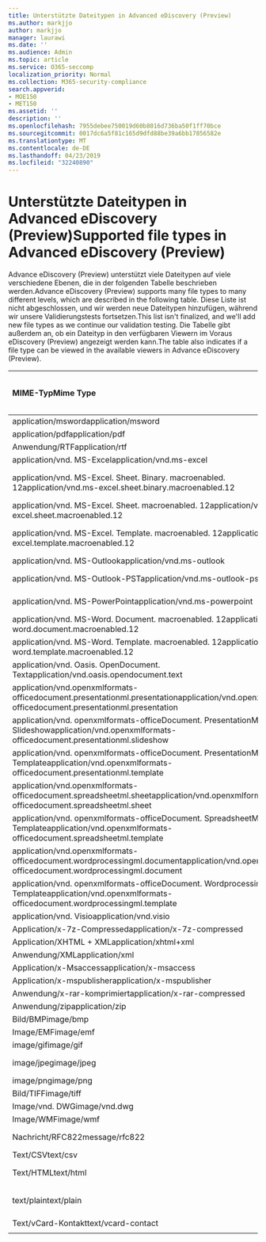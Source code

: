 ```yaml
---
title: Unterstützte Dateitypen in Advanced eDiscovery (Preview)
ms.author: markjjo
author: markjjo
manager: laurawi
ms.date: ''
ms.audience: Admin
ms.topic: article
ms.service: O365-seccomp
localization_priority: Normal
ms.collection: M365-security-compliance
search.appverid:
- MOE150
- MET150
ms.assetid: ''
description: ''
ms.openlocfilehash: 7955debee750019d60b8016d736ba50f1ff70bce
ms.sourcegitcommit: 0017dc6a5f81c165d9dfd88be39a6bb17856582e
ms.translationtype: MT
ms.contentlocale: de-DE
ms.lasthandoff: 04/23/2019
ms.locfileid: "32240890"
---
```

# <a name="supported-file-types-in-advanced-ediscovery-preview"></a><span data-ttu-id="ecc09-102">Unterstützte Dateitypen in Advanced eDiscovery (Preview)</span><span class="sxs-lookup"><span data-stu-id="ecc09-102">Supported file types in Advanced eDiscovery (Preview)</span></span>

<span data-ttu-id="ecc09-103">Advance eDiscovery (Preview) unterstützt viele Dateitypen auf viele verschiedene Ebenen, die in der folgenden Tabelle beschrieben werden.</span><span class="sxs-lookup"><span data-stu-id="ecc09-103">Advance eDiscovery (Preview) supports many file types to many different levels, which are described in the following table.</span></span> <span data-ttu-id="ecc09-104">Diese Liste ist nicht abgeschlossen, und wir werden neue Dateitypen hinzufügen, während wir unsere Validierungstests fortsetzen.</span><span class="sxs-lookup"><span data-stu-id="ecc09-104">This list isn't finalized, and we'll add new file types as we continue our validation testing.</span></span> <span data-ttu-id="ecc09-105">Die Tabelle gibt außerdem an, ob ein Dateityp in den verfügbaren Viewern im Voraus eDiscovery (Preview) angezeigt werden kann.</span><span class="sxs-lookup"><span data-stu-id="ecc09-105">The table also indicates if a file type can be viewed in the available viewers in Advance eDiscovery (Preview).</span></span>

| <span data-ttu-id="ecc09-106">MIME-Typ</span><span class="sxs-lookup"><span data-stu-id="ecc09-106">Mime Type</span></span> | <span data-ttu-id="ecc09-107">File-Klasse</span><span class="sxs-lookup"><span data-stu-id="ecc09-107">File class</span></span> | <span data-ttu-id="ecc09-108">Native Viewer</span><span class="sxs-lookup"><span data-stu-id="ecc09-108">Native viewer</span></span> | <span data-ttu-id="ecc09-109">Text Anzeige</span><span class="sxs-lookup"><span data-stu-id="ecc09-109">Text viewer</span></span> | <span data-ttu-id="ecc09-110">Betrachter mit Anmerkungen versehen</span><span class="sxs-lookup"><span data-stu-id="ecc09-110">Annotate viewer</span></span> | <span data-ttu-id="ecc09-111">Container Extraktion</span><span class="sxs-lookup"><span data-stu-id="ecc09-111">Container extraction</span></span> | <span data-ttu-id="ecc09-112">Erweiterungen</span><span class="sxs-lookup"><span data-stu-id="ecc09-112">Extensions</span></span> |
| :- | :- | :- | :- | :- | :- | :- |
| <span data-ttu-id="ecc09-113">application/msword</span><span class="sxs-lookup"><span data-stu-id="ecc09-113">application/msword</span></span> | <span data-ttu-id="ecc09-114">Dokument</span><span class="sxs-lookup"><span data-stu-id="ecc09-114">Document</span></span> | <span data-ttu-id="ecc09-115">Ja</span><span class="sxs-lookup"><span data-stu-id="ecc09-115">Yes</span></span> | <span data-ttu-id="ecc09-116">Ja</span><span class="sxs-lookup"><span data-stu-id="ecc09-116">Yes</span></span> | <span data-ttu-id="ecc09-117">Ja</span><span class="sxs-lookup"><span data-stu-id="ecc09-117">Yes</span></span> | <span data-ttu-id="ecc09-118">Nein</span><span class="sxs-lookup"><span data-stu-id="ecc09-118">No</span></span> | <span data-ttu-id="ecc09-119">. doc;. dat</span><span class="sxs-lookup"><span data-stu-id="ecc09-119">.doc; .dat</span></span> |
| <span data-ttu-id="ecc09-120">application/pdf</span><span class="sxs-lookup"><span data-stu-id="ecc09-120">application/pdf</span></span> | <span data-ttu-id="ecc09-121">Dokument</span><span class="sxs-lookup"><span data-stu-id="ecc09-121">Document</span></span> | <span data-ttu-id="ecc09-122">Ja</span><span class="sxs-lookup"><span data-stu-id="ecc09-122">Yes</span></span> | <span data-ttu-id="ecc09-123">Ja</span><span class="sxs-lookup"><span data-stu-id="ecc09-123">Yes</span></span> | <span data-ttu-id="ecc09-124">Ja</span><span class="sxs-lookup"><span data-stu-id="ecc09-124">Yes</span></span> | <span data-ttu-id="ecc09-125">Nein</span><span class="sxs-lookup"><span data-stu-id="ecc09-125">No</span></span> | <span data-ttu-id="ecc09-126">PDF</span><span class="sxs-lookup"><span data-stu-id="ecc09-126">.pdf</span></span> |
| <span data-ttu-id="ecc09-127">Anwendung/RTF</span><span class="sxs-lookup"><span data-stu-id="ecc09-127">application/rtf</span></span> | <span data-ttu-id="ecc09-128">Dokument</span><span class="sxs-lookup"><span data-stu-id="ecc09-128">Document</span></span> | <span data-ttu-id="ecc09-129">Ja</span><span class="sxs-lookup"><span data-stu-id="ecc09-129">Yes</span></span> | <span data-ttu-id="ecc09-130">Ja</span><span class="sxs-lookup"><span data-stu-id="ecc09-130">Yes</span></span> | <span data-ttu-id="ecc09-131">Ja</span><span class="sxs-lookup"><span data-stu-id="ecc09-131">Yes</span></span> | <span data-ttu-id="ecc09-132">Nein</span><span class="sxs-lookup"><span data-stu-id="ecc09-132">No</span></span> | <span data-ttu-id="ecc09-133">RTF;. doc</span><span class="sxs-lookup"><span data-stu-id="ecc09-133">.rtf;.doc</span></span> |
| <span data-ttu-id="ecc09-134">application/vnd. MS-Excel</span><span class="sxs-lookup"><span data-stu-id="ecc09-134">application/vnd.ms-excel</span></span> | <span data-ttu-id="ecc09-135">Dokument</span><span class="sxs-lookup"><span data-stu-id="ecc09-135">Document</span></span> | <span data-ttu-id="ecc09-136">Ja</span><span class="sxs-lookup"><span data-stu-id="ecc09-136">Yes</span></span> | <span data-ttu-id="ecc09-137">Ja</span><span class="sxs-lookup"><span data-stu-id="ecc09-137">Yes</span></span> | <span data-ttu-id="ecc09-138">Ja</span><span class="sxs-lookup"><span data-stu-id="ecc09-138">Yes</span></span> | <span data-ttu-id="ecc09-139">Nein</span><span class="sxs-lookup"><span data-stu-id="ecc09-139">No</span></span> | <span data-ttu-id="ecc09-140">. xls;. dat</span><span class="sxs-lookup"><span data-stu-id="ecc09-140">.xls; .dat</span></span> |
| <span data-ttu-id="ecc09-141">application/vnd. MS-Excel. Sheet. Binary. macroenabled. 12</span><span class="sxs-lookup"><span data-stu-id="ecc09-141">application/vnd.ms-excel.sheet.binary.macroenabled.12</span></span> | <span data-ttu-id="ecc09-142">Produktivität/Open Document Format</span><span class="sxs-lookup"><span data-stu-id="ecc09-142">Productivity / Open Document Format</span></span> | <span data-ttu-id="ecc09-143">Ja</span><span class="sxs-lookup"><span data-stu-id="ecc09-143">Yes</span></span> | <span data-ttu-id="ecc09-144">Ja</span><span class="sxs-lookup"><span data-stu-id="ecc09-144">Yes</span></span> | <span data-ttu-id="ecc09-145">Nein</span><span class="sxs-lookup"><span data-stu-id="ecc09-145">No</span></span> | <span data-ttu-id="ecc09-146">Nein</span><span class="sxs-lookup"><span data-stu-id="ecc09-146">No</span></span> | <span data-ttu-id="ecc09-147">. xlsb</span><span class="sxs-lookup"><span data-stu-id="ecc09-147">.xlsb</span></span> |
| <span data-ttu-id="ecc09-148">application/vnd. MS-Excel. Sheet. macroenabled. 12</span><span class="sxs-lookup"><span data-stu-id="ecc09-148">application/vnd.ms-excel.sheet.macroenabled.12</span></span> | <span data-ttu-id="ecc09-149">Dokument</span><span class="sxs-lookup"><span data-stu-id="ecc09-149">Document</span></span> | <span data-ttu-id="ecc09-150">Ja</span><span class="sxs-lookup"><span data-stu-id="ecc09-150">Yes</span></span> | <span data-ttu-id="ecc09-151">Ja</span><span class="sxs-lookup"><span data-stu-id="ecc09-151">Yes</span></span> | <span data-ttu-id="ecc09-152">Ja</span><span class="sxs-lookup"><span data-stu-id="ecc09-152">Yes</span></span> | <span data-ttu-id="ecc09-153">Nein</span><span class="sxs-lookup"><span data-stu-id="ecc09-153">No</span></span> | <span data-ttu-id="ecc09-154">. xlsm</span><span class="sxs-lookup"><span data-stu-id="ecc09-154">.xlsm</span></span> |
| <span data-ttu-id="ecc09-155">application/vnd. MS-Excel. Template. macroenabled. 12</span><span class="sxs-lookup"><span data-stu-id="ecc09-155">application/vnd.ms-excel.template.macroenabled.12</span></span> | <span data-ttu-id="ecc09-156">Produktivität/Open Document Format</span><span class="sxs-lookup"><span data-stu-id="ecc09-156">Productivity / Open Document Format</span></span> | <span data-ttu-id="ecc09-157">Nein</span><span class="sxs-lookup"><span data-stu-id="ecc09-157">No</span></span> | <span data-ttu-id="ecc09-158">Ja</span><span class="sxs-lookup"><span data-stu-id="ecc09-158">Yes</span></span> | <span data-ttu-id="ecc09-159">Nein</span><span class="sxs-lookup"><span data-stu-id="ecc09-159">No</span></span> | <span data-ttu-id="ecc09-160">Nein</span><span class="sxs-lookup"><span data-stu-id="ecc09-160">No</span></span> | <span data-ttu-id="ecc09-161">. xltm</span><span class="sxs-lookup"><span data-stu-id="ecc09-161">.xltm</span></span> |
| <span data-ttu-id="ecc09-162">application/vnd. MS-Outlook</span><span class="sxs-lookup"><span data-stu-id="ecc09-162">application/vnd.ms-outlook</span></span> | <span data-ttu-id="ecc09-163">Produktivität</span><span class="sxs-lookup"><span data-stu-id="ecc09-163">Productivity</span></span> | <span data-ttu-id="ecc09-164">Nein</span><span class="sxs-lookup"><span data-stu-id="ecc09-164">No</span></span> | <span data-ttu-id="ecc09-165">Nein</span><span class="sxs-lookup"><span data-stu-id="ecc09-165">No</span></span> | <span data-ttu-id="ecc09-166">Nein</span><span class="sxs-lookup"><span data-stu-id="ecc09-166">No</span></span> | <span data-ttu-id="ecc09-167">Nein</span><span class="sxs-lookup"><span data-stu-id="ecc09-167">No</span></span> | <span data-ttu-id="ecc09-168">. msg</span><span class="sxs-lookup"><span data-stu-id="ecc09-168">.msg</span></span> |
| <span data-ttu-id="ecc09-169">application/vnd. MS-Outlook-PST</span><span class="sxs-lookup"><span data-stu-id="ecc09-169">application/vnd.ms-outlook-pst</span></span> | <span data-ttu-id="ecc09-170">Produktivität/Zusammenarbeit</span><span class="sxs-lookup"><span data-stu-id="ecc09-170">Productivity / Collaboration</span></span> | <span data-ttu-id="ecc09-171">Nein</span><span class="sxs-lookup"><span data-stu-id="ecc09-171">No</span></span> | <span data-ttu-id="ecc09-172">Nein</span><span class="sxs-lookup"><span data-stu-id="ecc09-172">No</span></span> | <span data-ttu-id="ecc09-173">Nein</span><span class="sxs-lookup"><span data-stu-id="ecc09-173">No</span></span> | <span data-ttu-id="ecc09-174">Ja</span><span class="sxs-lookup"><span data-stu-id="ecc09-174">Yes</span></span> | <span data-ttu-id="ecc09-175">PST</span><span class="sxs-lookup"><span data-stu-id="ecc09-175">.pst</span></span> |
| <span data-ttu-id="ecc09-176">application/vnd. MS-PowerPoint</span><span class="sxs-lookup"><span data-stu-id="ecc09-176">application/vnd.ms-powerpoint</span></span> | <span data-ttu-id="ecc09-177">Dokument</span><span class="sxs-lookup"><span data-stu-id="ecc09-177">Document</span></span> | <span data-ttu-id="ecc09-178">Ja</span><span class="sxs-lookup"><span data-stu-id="ecc09-178">Yes</span></span> | <span data-ttu-id="ecc09-179">Ja</span><span class="sxs-lookup"><span data-stu-id="ecc09-179">Yes</span></span> | <span data-ttu-id="ecc09-180">Ja</span><span class="sxs-lookup"><span data-stu-id="ecc09-180">Yes</span></span> | <span data-ttu-id="ecc09-181">Nein</span><span class="sxs-lookup"><span data-stu-id="ecc09-181">No</span></span> | <span data-ttu-id="ecc09-182">. ppt;. PPS;. Topf</span><span class="sxs-lookup"><span data-stu-id="ecc09-182">.ppt; .pps;.pot</span></span> |
| <span data-ttu-id="ecc09-183">application/vnd. MS-Word. Document. macroenabled. 12</span><span class="sxs-lookup"><span data-stu-id="ecc09-183">application/vnd.ms-word.document.macroenabled.12</span></span> | <span data-ttu-id="ecc09-184">Dokument</span><span class="sxs-lookup"><span data-stu-id="ecc09-184">Document</span></span> | <span data-ttu-id="ecc09-185">Ja</span><span class="sxs-lookup"><span data-stu-id="ecc09-185">Yes</span></span> | <span data-ttu-id="ecc09-186">Ja</span><span class="sxs-lookup"><span data-stu-id="ecc09-186">Yes</span></span> | <span data-ttu-id="ecc09-187">Ja</span><span class="sxs-lookup"><span data-stu-id="ecc09-187">Yes</span></span> | <span data-ttu-id="ecc09-188">Nein</span><span class="sxs-lookup"><span data-stu-id="ecc09-188">No</span></span> | <span data-ttu-id="ecc09-189">DOCM</span><span class="sxs-lookup"><span data-stu-id="ecc09-189">.docm</span></span> |
| <span data-ttu-id="ecc09-190">application/vnd. MS-Word. Template. macroenabled. 12</span><span class="sxs-lookup"><span data-stu-id="ecc09-190">application/vnd.ms-word.template.macroenabled.12</span></span> | <span data-ttu-id="ecc09-191">Dokument</span><span class="sxs-lookup"><span data-stu-id="ecc09-191">Document</span></span> | <span data-ttu-id="ecc09-192">Ja</span><span class="sxs-lookup"><span data-stu-id="ecc09-192">Yes</span></span> | <span data-ttu-id="ecc09-193">Ja</span><span class="sxs-lookup"><span data-stu-id="ecc09-193">Yes</span></span> | <span data-ttu-id="ecc09-194">Ja</span><span class="sxs-lookup"><span data-stu-id="ecc09-194">Yes</span></span> | <span data-ttu-id="ecc09-195">Nein</span><span class="sxs-lookup"><span data-stu-id="ecc09-195">No</span></span> | <span data-ttu-id="ecc09-196">. dotm</span><span class="sxs-lookup"><span data-stu-id="ecc09-196">.dotm</span></span> |
| <span data-ttu-id="ecc09-197">application/vnd. Oasis. OpenDocument. Text</span><span class="sxs-lookup"><span data-stu-id="ecc09-197">application/vnd.oasis.opendocument.text</span></span> | <span data-ttu-id="ecc09-198">Dokument</span><span class="sxs-lookup"><span data-stu-id="ecc09-198">Document</span></span> | <span data-ttu-id="ecc09-199">Ja</span><span class="sxs-lookup"><span data-stu-id="ecc09-199">Yes</span></span> | <span data-ttu-id="ecc09-200">Ja</span><span class="sxs-lookup"><span data-stu-id="ecc09-200">Yes</span></span> | <span data-ttu-id="ecc09-201">Ja</span><span class="sxs-lookup"><span data-stu-id="ecc09-201">Yes</span></span> | <span data-ttu-id="ecc09-202">Nein</span><span class="sxs-lookup"><span data-stu-id="ecc09-202">No</span></span> | <span data-ttu-id="ecc09-203">ODT</span><span class="sxs-lookup"><span data-stu-id="ecc09-203">.odt;</span></span>  |
| <span data-ttu-id="ecc09-204">application/vnd.openxmlformats-officedocument.presentationml.presentation</span><span class="sxs-lookup"><span data-stu-id="ecc09-204">application/vnd.openxmlformats-officedocument.presentationml.presentation</span></span> | <span data-ttu-id="ecc09-205">Dokument</span><span class="sxs-lookup"><span data-stu-id="ecc09-205">Document</span></span> | <span data-ttu-id="ecc09-206">Ja</span><span class="sxs-lookup"><span data-stu-id="ecc09-206">Yes</span></span> | <span data-ttu-id="ecc09-207">Ja</span><span class="sxs-lookup"><span data-stu-id="ecc09-207">Yes</span></span> | <span data-ttu-id="ecc09-208">Ja</span><span class="sxs-lookup"><span data-stu-id="ecc09-208">Yes</span></span> | <span data-ttu-id="ecc09-209">Nein</span><span class="sxs-lookup"><span data-stu-id="ecc09-209">No</span></span> | <span data-ttu-id="ecc09-210">PPTX</span><span class="sxs-lookup"><span data-stu-id="ecc09-210">.pptx</span></span> |
| <span data-ttu-id="ecc09-211">application/vnd. openxmlformats-officeDocument. PresentationML. Slideshow</span><span class="sxs-lookup"><span data-stu-id="ecc09-211">application/vnd.openxmlformats-officedocument.presentationml.slideshow</span></span> | <span data-ttu-id="ecc09-212">Produktivität/Open Document Format</span><span class="sxs-lookup"><span data-stu-id="ecc09-212">Productivity / Open Document Format</span></span> | <span data-ttu-id="ecc09-213">Ja</span><span class="sxs-lookup"><span data-stu-id="ecc09-213">Yes</span></span> | <span data-ttu-id="ecc09-214">Ja</span><span class="sxs-lookup"><span data-stu-id="ecc09-214">Yes</span></span> | <span data-ttu-id="ecc09-215">Ja</span><span class="sxs-lookup"><span data-stu-id="ecc09-215">Yes</span></span> | <span data-ttu-id="ecc09-216">Nein</span><span class="sxs-lookup"><span data-stu-id="ecc09-216">No</span></span> | <span data-ttu-id="ecc09-217">. ppsx</span><span class="sxs-lookup"><span data-stu-id="ecc09-217">.ppsx</span></span> |
| <span data-ttu-id="ecc09-218">application/vnd. openxmlformats-officeDocument. PresentationML. Template</span><span class="sxs-lookup"><span data-stu-id="ecc09-218">application/vnd.openxmlformats-officedocument.presentationml.template</span></span> | <span data-ttu-id="ecc09-219">Dokument</span><span class="sxs-lookup"><span data-stu-id="ecc09-219">Document</span></span> | <span data-ttu-id="ecc09-220">Ja</span><span class="sxs-lookup"><span data-stu-id="ecc09-220">Yes</span></span> | <span data-ttu-id="ecc09-221">Ja</span><span class="sxs-lookup"><span data-stu-id="ecc09-221">Yes</span></span> | <span data-ttu-id="ecc09-222">Ja</span><span class="sxs-lookup"><span data-stu-id="ecc09-222">Yes</span></span> | <span data-ttu-id="ecc09-223">Nein</span><span class="sxs-lookup"><span data-stu-id="ecc09-223">No</span></span> | <span data-ttu-id="ecc09-224">. POTX</span><span class="sxs-lookup"><span data-stu-id="ecc09-224">.potx</span></span> |
| <span data-ttu-id="ecc09-225">application/vnd.openxmlformats-officedocument.spreadsheetml.sheet</span><span class="sxs-lookup"><span data-stu-id="ecc09-225">application/vnd.openxmlformats-officedocument.spreadsheetml.sheet</span></span> | <span data-ttu-id="ecc09-226">Dokument</span><span class="sxs-lookup"><span data-stu-id="ecc09-226">Document</span></span> | <span data-ttu-id="ecc09-227">Ja</span><span class="sxs-lookup"><span data-stu-id="ecc09-227">Yes</span></span> | <span data-ttu-id="ecc09-228">Ja</span><span class="sxs-lookup"><span data-stu-id="ecc09-228">Yes</span></span> | <span data-ttu-id="ecc09-229">Ja</span><span class="sxs-lookup"><span data-stu-id="ecc09-229">Yes</span></span> | <span data-ttu-id="ecc09-230">Nein</span><span class="sxs-lookup"><span data-stu-id="ecc09-230">No</span></span> | <span data-ttu-id="ecc09-231">. xlsx</span><span class="sxs-lookup"><span data-stu-id="ecc09-231">.xlsx</span></span> |
| <span data-ttu-id="ecc09-232">application/vnd. openxmlformats-officeDocument. SpreadsheetML. Template</span><span class="sxs-lookup"><span data-stu-id="ecc09-232">application/vnd.openxmlformats-officedocument.spreadsheetml.template</span></span> | <span data-ttu-id="ecc09-233">Dokument</span><span class="sxs-lookup"><span data-stu-id="ecc09-233">Document</span></span> | <span data-ttu-id="ecc09-234">Ja</span><span class="sxs-lookup"><span data-stu-id="ecc09-234">Yes</span></span> | <span data-ttu-id="ecc09-235">Ja</span><span class="sxs-lookup"><span data-stu-id="ecc09-235">Yes</span></span> | <span data-ttu-id="ecc09-236">Ja</span><span class="sxs-lookup"><span data-stu-id="ecc09-236">Yes</span></span> | <span data-ttu-id="ecc09-237">Nein</span><span class="sxs-lookup"><span data-stu-id="ecc09-237">No</span></span> | <span data-ttu-id="ecc09-238">. xltx</span><span class="sxs-lookup"><span data-stu-id="ecc09-238">.xltx</span></span> |
| <span data-ttu-id="ecc09-239">application/vnd.openxmlformats-officedocument.wordprocessingml.document</span><span class="sxs-lookup"><span data-stu-id="ecc09-239">application/vnd.openxmlformats-officedocument.wordprocessingml.document</span></span> | <span data-ttu-id="ecc09-240">Dokument</span><span class="sxs-lookup"><span data-stu-id="ecc09-240">Document</span></span> | <span data-ttu-id="ecc09-241">Ja</span><span class="sxs-lookup"><span data-stu-id="ecc09-241">Yes</span></span> | <span data-ttu-id="ecc09-242">Ja</span><span class="sxs-lookup"><span data-stu-id="ecc09-242">Yes</span></span> | <span data-ttu-id="ecc09-243">Ja</span><span class="sxs-lookup"><span data-stu-id="ecc09-243">Yes</span></span> | <span data-ttu-id="ecc09-244">Nein</span><span class="sxs-lookup"><span data-stu-id="ecc09-244">No</span></span> | <span data-ttu-id="ecc09-245">DOCX</span><span class="sxs-lookup"><span data-stu-id="ecc09-245">.docx</span></span> |
| <span data-ttu-id="ecc09-246">application/vnd. openxmlformats-officeDocument. WordprocessingML. Template</span><span class="sxs-lookup"><span data-stu-id="ecc09-246">application/vnd.openxmlformats-officedocument.wordprocessingml.template</span></span> | <span data-ttu-id="ecc09-247">Dokument</span><span class="sxs-lookup"><span data-stu-id="ecc09-247">Document</span></span> | <span data-ttu-id="ecc09-248">Ja</span><span class="sxs-lookup"><span data-stu-id="ecc09-248">Yes</span></span> | <span data-ttu-id="ecc09-249">Ja</span><span class="sxs-lookup"><span data-stu-id="ecc09-249">Yes</span></span> | <span data-ttu-id="ecc09-250">Ja</span><span class="sxs-lookup"><span data-stu-id="ecc09-250">Yes</span></span> | <span data-ttu-id="ecc09-251">Nein</span><span class="sxs-lookup"><span data-stu-id="ecc09-251">No</span></span> | <span data-ttu-id="ecc09-252">. dotx</span><span class="sxs-lookup"><span data-stu-id="ecc09-252">.dotx</span></span> |
| <span data-ttu-id="ecc09-253">application/vnd. Visio</span><span class="sxs-lookup"><span data-stu-id="ecc09-253">application/vnd.visio</span></span> | <span data-ttu-id="ecc09-254">Dokument</span><span class="sxs-lookup"><span data-stu-id="ecc09-254">Document</span></span> | <span data-ttu-id="ecc09-255">Ja</span><span class="sxs-lookup"><span data-stu-id="ecc09-255">Yes</span></span> | <span data-ttu-id="ecc09-256">Ja</span><span class="sxs-lookup"><span data-stu-id="ecc09-256">Yes</span></span> | <span data-ttu-id="ecc09-257">Ja</span><span class="sxs-lookup"><span data-stu-id="ecc09-257">Yes</span></span> | <span data-ttu-id="ecc09-258">Nein</span><span class="sxs-lookup"><span data-stu-id="ecc09-258">No</span></span> | <span data-ttu-id="ecc09-259">. vsd</span><span class="sxs-lookup"><span data-stu-id="ecc09-259">.vsd</span></span> |
| <span data-ttu-id="ecc09-260">Application/x-7z-Compressed</span><span class="sxs-lookup"><span data-stu-id="ecc09-260">application/x-7z-compressed</span></span> | <span data-ttu-id="ecc09-261">Archiv/Container</span><span class="sxs-lookup"><span data-stu-id="ecc09-261">Archive / Container</span></span> | <span data-ttu-id="ecc09-262">Nein</span><span class="sxs-lookup"><span data-stu-id="ecc09-262">No</span></span> | <span data-ttu-id="ecc09-263">Nein</span><span class="sxs-lookup"><span data-stu-id="ecc09-263">No</span></span> | <span data-ttu-id="ecc09-264">Nein</span><span class="sxs-lookup"><span data-stu-id="ecc09-264">No</span></span> | <span data-ttu-id="ecc09-265">Ja</span><span class="sxs-lookup"><span data-stu-id="ecc09-265">Yes</span></span> | <span data-ttu-id="ecc09-266">.7z</span><span class="sxs-lookup"><span data-stu-id="ecc09-266">.7z</span></span> |
| <span data-ttu-id="ecc09-267">Application/XHTML + XML</span><span class="sxs-lookup"><span data-stu-id="ecc09-267">application/xhtml+xml</span></span> | <span data-ttu-id="ecc09-268">Dokument</span><span class="sxs-lookup"><span data-stu-id="ecc09-268">Document</span></span> | <span data-ttu-id="ecc09-269">Ja</span><span class="sxs-lookup"><span data-stu-id="ecc09-269">Yes</span></span> | <span data-ttu-id="ecc09-270">Ja</span><span class="sxs-lookup"><span data-stu-id="ecc09-270">Yes</span></span> | <span data-ttu-id="ecc09-271">Ja</span><span class="sxs-lookup"><span data-stu-id="ecc09-271">Yes</span></span> | <span data-ttu-id="ecc09-272">Nein</span><span class="sxs-lookup"><span data-stu-id="ecc09-272">No</span></span> | <span data-ttu-id="ecc09-273">. XHTML</span><span class="sxs-lookup"><span data-stu-id="ecc09-273">.xhtml</span></span> |
| <span data-ttu-id="ecc09-274">Anwendung/XML</span><span class="sxs-lookup"><span data-stu-id="ecc09-274">application/xml</span></span> | <span data-ttu-id="ecc09-275">Dokument</span><span class="sxs-lookup"><span data-stu-id="ecc09-275">Document</span></span> | <span data-ttu-id="ecc09-276">Ja</span><span class="sxs-lookup"><span data-stu-id="ecc09-276">Yes</span></span> | <span data-ttu-id="ecc09-277">Ja</span><span class="sxs-lookup"><span data-stu-id="ecc09-277">Yes</span></span> | <span data-ttu-id="ecc09-278">Ja</span><span class="sxs-lookup"><span data-stu-id="ecc09-278">Yes</span></span> | <span data-ttu-id="ecc09-279">Nein</span><span class="sxs-lookup"><span data-stu-id="ecc09-279">No</span></span> | <span data-ttu-id="ecc09-280">. XML</span><span class="sxs-lookup"><span data-stu-id="ecc09-280">.xml</span></span> |
| <span data-ttu-id="ecc09-281">Application/x-Msaccess</span><span class="sxs-lookup"><span data-stu-id="ecc09-281">application/x-msaccess</span></span> | <span data-ttu-id="ecc09-282">Dokument</span><span class="sxs-lookup"><span data-stu-id="ecc09-282">Document</span></span> | <span data-ttu-id="ecc09-283">Ja</span><span class="sxs-lookup"><span data-stu-id="ecc09-283">Yes</span></span> | <span data-ttu-id="ecc09-284">Ja</span><span class="sxs-lookup"><span data-stu-id="ecc09-284">Yes</span></span> | <span data-ttu-id="ecc09-285">Ja</span><span class="sxs-lookup"><span data-stu-id="ecc09-285">Yes</span></span> | <span data-ttu-id="ecc09-286">Nein</span><span class="sxs-lookup"><span data-stu-id="ecc09-286">No</span></span> | <span data-ttu-id="ecc09-287">. mdb</span><span class="sxs-lookup"><span data-stu-id="ecc09-287">.mdb</span></span> |
| <span data-ttu-id="ecc09-288">Application/x-mspublisher</span><span class="sxs-lookup"><span data-stu-id="ecc09-288">application/x-mspublisher</span></span> | <span data-ttu-id="ecc09-289">Dokument</span><span class="sxs-lookup"><span data-stu-id="ecc09-289">Document</span></span> | <span data-ttu-id="ecc09-290">Ja</span><span class="sxs-lookup"><span data-stu-id="ecc09-290">Yes</span></span> | <span data-ttu-id="ecc09-291">Ja</span><span class="sxs-lookup"><span data-stu-id="ecc09-291">Yes</span></span> | <span data-ttu-id="ecc09-292">Ja</span><span class="sxs-lookup"><span data-stu-id="ecc09-292">Yes</span></span> | <span data-ttu-id="ecc09-293">Nein</span><span class="sxs-lookup"><span data-stu-id="ecc09-293">No</span></span> | <span data-ttu-id="ecc09-294">. pub</span><span class="sxs-lookup"><span data-stu-id="ecc09-294">.pub</span></span> |
| <span data-ttu-id="ecc09-295">Anwendung/x-rar-komprimiert</span><span class="sxs-lookup"><span data-stu-id="ecc09-295">application/x-rar-compressed</span></span> | <span data-ttu-id="ecc09-296">Archiv/Container</span><span class="sxs-lookup"><span data-stu-id="ecc09-296">Archive / Container</span></span> | <span data-ttu-id="ecc09-297">Nein</span><span class="sxs-lookup"><span data-stu-id="ecc09-297">No</span></span> | <span data-ttu-id="ecc09-298">Nein</span><span class="sxs-lookup"><span data-stu-id="ecc09-298">No</span></span> | <span data-ttu-id="ecc09-299">Nein</span><span class="sxs-lookup"><span data-stu-id="ecc09-299">No</span></span> | <span data-ttu-id="ecc09-300">Ja</span><span class="sxs-lookup"><span data-stu-id="ecc09-300">Yes</span></span> | <span data-ttu-id="ecc09-301">. rar</span><span class="sxs-lookup"><span data-stu-id="ecc09-301">.rar</span></span> |
| <span data-ttu-id="ecc09-302">Anwendung/zip</span><span class="sxs-lookup"><span data-stu-id="ecc09-302">application/zip</span></span> | <span data-ttu-id="ecc09-303">Archiv/Container</span><span class="sxs-lookup"><span data-stu-id="ecc09-303">Archive / Container</span></span> | <span data-ttu-id="ecc09-304">Nein</span><span class="sxs-lookup"><span data-stu-id="ecc09-304">No</span></span> | <span data-ttu-id="ecc09-305">Nein</span><span class="sxs-lookup"><span data-stu-id="ecc09-305">No</span></span> | <span data-ttu-id="ecc09-306">Nein</span><span class="sxs-lookup"><span data-stu-id="ecc09-306">No</span></span> | <span data-ttu-id="ecc09-307">Ja</span><span class="sxs-lookup"><span data-stu-id="ecc09-307">Yes</span></span> | <span data-ttu-id="ecc09-308">. zip</span><span class="sxs-lookup"><span data-stu-id="ecc09-308">.zip</span></span> |
| <span data-ttu-id="ecc09-309">Bild/BMP</span><span class="sxs-lookup"><span data-stu-id="ecc09-309">image/bmp</span></span> | <span data-ttu-id="ecc09-310">Image</span><span class="sxs-lookup"><span data-stu-id="ecc09-310">Image</span></span> | <span data-ttu-id="ecc09-311">Ja</span><span class="sxs-lookup"><span data-stu-id="ecc09-311">Yes</span></span> | <span data-ttu-id="ecc09-312">Ja</span><span class="sxs-lookup"><span data-stu-id="ecc09-312">Yes</span></span> | <span data-ttu-id="ecc09-313">Ja</span><span class="sxs-lookup"><span data-stu-id="ecc09-313">Yes</span></span> | <span data-ttu-id="ecc09-314">Nein</span><span class="sxs-lookup"><span data-stu-id="ecc09-314">No</span></span> | <span data-ttu-id="ecc09-315">BMP</span><span class="sxs-lookup"><span data-stu-id="ecc09-315">.bmp</span></span> |
| <span data-ttu-id="ecc09-316">Image/EMF</span><span class="sxs-lookup"><span data-stu-id="ecc09-316">image/emf</span></span> | <span data-ttu-id="ecc09-317">Image</span><span class="sxs-lookup"><span data-stu-id="ecc09-317">Image</span></span> | <span data-ttu-id="ecc09-318">Ja</span><span class="sxs-lookup"><span data-stu-id="ecc09-318">Yes</span></span> | <span data-ttu-id="ecc09-319">Ja</span><span class="sxs-lookup"><span data-stu-id="ecc09-319">Yes</span></span> | <span data-ttu-id="ecc09-320">Ja</span><span class="sxs-lookup"><span data-stu-id="ecc09-320">Yes</span></span> | <span data-ttu-id="ecc09-321">Nein</span><span class="sxs-lookup"><span data-stu-id="ecc09-321">No</span></span> | <span data-ttu-id="ecc09-322">. EMF</span><span class="sxs-lookup"><span data-stu-id="ecc09-322">.emf</span></span> |
| <span data-ttu-id="ecc09-323">image/gif</span><span class="sxs-lookup"><span data-stu-id="ecc09-323">image/gif</span></span> | <span data-ttu-id="ecc09-324">Dokument</span><span class="sxs-lookup"><span data-stu-id="ecc09-324">Document</span></span> | <span data-ttu-id="ecc09-325">Ja</span><span class="sxs-lookup"><span data-stu-id="ecc09-325">Yes</span></span> | <span data-ttu-id="ecc09-326">Ja</span><span class="sxs-lookup"><span data-stu-id="ecc09-326">Yes</span></span> | <span data-ttu-id="ecc09-327">Ja</span><span class="sxs-lookup"><span data-stu-id="ecc09-327">Yes</span></span> | <span data-ttu-id="ecc09-328">Nein</span><span class="sxs-lookup"><span data-stu-id="ecc09-328">No</span></span> | <span data-ttu-id="ecc09-329">.gif</span><span class="sxs-lookup"><span data-stu-id="ecc09-329">.gif</span></span> |
| <span data-ttu-id="ecc09-330">image/jpeg</span><span class="sxs-lookup"><span data-stu-id="ecc09-330">image/jpeg</span></span> | <span data-ttu-id="ecc09-331">Image</span><span class="sxs-lookup"><span data-stu-id="ecc09-331">Image</span></span> | <span data-ttu-id="ecc09-332">Ja</span><span class="sxs-lookup"><span data-stu-id="ecc09-332">Yes</span></span> | <span data-ttu-id="ecc09-333">Ja</span><span class="sxs-lookup"><span data-stu-id="ecc09-333">Yes</span></span> | <span data-ttu-id="ecc09-334">Ja</span><span class="sxs-lookup"><span data-stu-id="ecc09-334">Yes</span></span> | <span data-ttu-id="ecc09-335">Nein</span><span class="sxs-lookup"><span data-stu-id="ecc09-335">No</span></span> | <span data-ttu-id="ecc09-336">. jpg;. JPEG;. dat;. jpgT</span><span class="sxs-lookup"><span data-stu-id="ecc09-336">.jpg; .jpeg; .dat;.jpgt</span></span> |
| <span data-ttu-id="ecc09-337">image/png</span><span class="sxs-lookup"><span data-stu-id="ecc09-337">image/png</span></span> | <span data-ttu-id="ecc09-338">Image</span><span class="sxs-lookup"><span data-stu-id="ecc09-338">Image</span></span> | <span data-ttu-id="ecc09-339">Ja</span><span class="sxs-lookup"><span data-stu-id="ecc09-339">Yes</span></span> | <span data-ttu-id="ecc09-340">Ja</span><span class="sxs-lookup"><span data-stu-id="ecc09-340">Yes</span></span> | <span data-ttu-id="ecc09-341">Ja</span><span class="sxs-lookup"><span data-stu-id="ecc09-341">Yes</span></span> | <span data-ttu-id="ecc09-342">Nein</span><span class="sxs-lookup"><span data-stu-id="ecc09-342">No</span></span> | <span data-ttu-id="ecc09-343">.png</span><span class="sxs-lookup"><span data-stu-id="ecc09-343">.png</span></span> |
| <span data-ttu-id="ecc09-344">Bild/TIFF</span><span class="sxs-lookup"><span data-stu-id="ecc09-344">image/tiff</span></span> | <span data-ttu-id="ecc09-345">Image</span><span class="sxs-lookup"><span data-stu-id="ecc09-345">Image</span></span> | <span data-ttu-id="ecc09-346">Ja</span><span class="sxs-lookup"><span data-stu-id="ecc09-346">Yes</span></span> | <span data-ttu-id="ecc09-347">Ja</span><span class="sxs-lookup"><span data-stu-id="ecc09-347">Yes</span></span> | <span data-ttu-id="ecc09-348">Ja</span><span class="sxs-lookup"><span data-stu-id="ecc09-348">Yes</span></span> | <span data-ttu-id="ecc09-349">Nein</span><span class="sxs-lookup"><span data-stu-id="ecc09-349">No</span></span> | <span data-ttu-id="ecc09-350">. TIF</span><span class="sxs-lookup"><span data-stu-id="ecc09-350">.tif</span></span> |
| <span data-ttu-id="ecc09-351">Image/vnd. DWG</span><span class="sxs-lookup"><span data-stu-id="ecc09-351">image/vnd.dwg</span></span> | <span data-ttu-id="ecc09-352">Dokument</span><span class="sxs-lookup"><span data-stu-id="ecc09-352">Document</span></span> | <span data-ttu-id="ecc09-353">Ja</span><span class="sxs-lookup"><span data-stu-id="ecc09-353">Yes</span></span> | <span data-ttu-id="ecc09-354">Ja</span><span class="sxs-lookup"><span data-stu-id="ecc09-354">Yes</span></span> | <span data-ttu-id="ecc09-355">Ja</span><span class="sxs-lookup"><span data-stu-id="ecc09-355">Yes</span></span> | <span data-ttu-id="ecc09-356">Nein</span><span class="sxs-lookup"><span data-stu-id="ecc09-356">No</span></span> | <span data-ttu-id="ecc09-357">. dwg;. DXF</span><span class="sxs-lookup"><span data-stu-id="ecc09-357">.dwg;.dxf;</span></span> |
| <span data-ttu-id="ecc09-358">Image/WMF</span><span class="sxs-lookup"><span data-stu-id="ecc09-358">image/wmf</span></span> | <span data-ttu-id="ecc09-359">Dokument</span><span class="sxs-lookup"><span data-stu-id="ecc09-359">Document</span></span> | <span data-ttu-id="ecc09-360">Ja</span><span class="sxs-lookup"><span data-stu-id="ecc09-360">Yes</span></span> | <span data-ttu-id="ecc09-361">Ja</span><span class="sxs-lookup"><span data-stu-id="ecc09-361">Yes</span></span> | <span data-ttu-id="ecc09-362">Ja</span><span class="sxs-lookup"><span data-stu-id="ecc09-362">Yes</span></span> | <span data-ttu-id="ecc09-363">Nein</span><span class="sxs-lookup"><span data-stu-id="ecc09-363">No</span></span> | <span data-ttu-id="ecc09-364">. WMF</span><span class="sxs-lookup"><span data-stu-id="ecc09-364">.wmf</span></span> |
| <span data-ttu-id="ecc09-365">Nachricht/RFC822</span><span class="sxs-lookup"><span data-stu-id="ecc09-365">message/rfc822</span></span> | <span data-ttu-id="ecc09-366">Produktivität/Zusammenarbeit</span><span class="sxs-lookup"><span data-stu-id="ecc09-366">Productivity / Collaboration</span></span> | <span data-ttu-id="ecc09-367">Nein</span><span class="sxs-lookup"><span data-stu-id="ecc09-367">No</span></span> | <span data-ttu-id="ecc09-368">Nein</span><span class="sxs-lookup"><span data-stu-id="ecc09-368">No</span></span> | <span data-ttu-id="ecc09-369">Nein</span><span class="sxs-lookup"><span data-stu-id="ecc09-369">No</span></span> | <span data-ttu-id="ecc09-370">Nein</span><span class="sxs-lookup"><span data-stu-id="ecc09-370">No</span></span> | <span data-ttu-id="ecc09-371">. eml</span><span class="sxs-lookup"><span data-stu-id="ecc09-371">.eml</span></span> |
| <span data-ttu-id="ecc09-372">Text/CSV</span><span class="sxs-lookup"><span data-stu-id="ecc09-372">text/csv</span></span> | <span data-ttu-id="ecc09-373">Dokument</span><span class="sxs-lookup"><span data-stu-id="ecc09-373">Document</span></span> | <span data-ttu-id="ecc09-374">Ja</span><span class="sxs-lookup"><span data-stu-id="ecc09-374">Yes</span></span> | <span data-ttu-id="ecc09-375">Ja</span><span class="sxs-lookup"><span data-stu-id="ecc09-375">Yes</span></span> | <span data-ttu-id="ecc09-376">Ja</span><span class="sxs-lookup"><span data-stu-id="ecc09-376">Yes</span></span> | <span data-ttu-id="ecc09-377">Nein</span><span class="sxs-lookup"><span data-stu-id="ecc09-377">No</span></span> | <span data-ttu-id="ecc09-378">. CSV</span><span class="sxs-lookup"><span data-stu-id="ecc09-378">.csv</span></span> |
| <span data-ttu-id="ecc09-379">Text/HTML</span><span class="sxs-lookup"><span data-stu-id="ecc09-379">text/html</span></span> | <span data-ttu-id="ecc09-380">Dokument</span><span class="sxs-lookup"><span data-stu-id="ecc09-380">Document</span></span> | <span data-ttu-id="ecc09-381">Ja</span><span class="sxs-lookup"><span data-stu-id="ecc09-381">Yes</span></span> | <span data-ttu-id="ecc09-382">Ja</span><span class="sxs-lookup"><span data-stu-id="ecc09-382">Yes</span></span> | <span data-ttu-id="ecc09-383">Ja</span><span class="sxs-lookup"><span data-stu-id="ecc09-383">Yes</span></span> | <span data-ttu-id="ecc09-384">Nein</span><span class="sxs-lookup"><span data-stu-id="ecc09-384">No</span></span> | <span data-ttu-id="ecc09-385">. html;. shtml;. htm</span><span class="sxs-lookup"><span data-stu-id="ecc09-385">.html;.shtml; .htm</span></span> |
| <span data-ttu-id="ecc09-386">text/plain</span><span class="sxs-lookup"><span data-stu-id="ecc09-386">text/plain</span></span> | <span data-ttu-id="ecc09-387">Dokument</span><span class="sxs-lookup"><span data-stu-id="ecc09-387">Document</span></span> | <span data-ttu-id="ecc09-388">Ja</span><span class="sxs-lookup"><span data-stu-id="ecc09-388">Yes</span></span> | <span data-ttu-id="ecc09-389">Ja</span><span class="sxs-lookup"><span data-stu-id="ecc09-389">Yes</span></span> | <span data-ttu-id="ecc09-390">Ja</span><span class="sxs-lookup"><span data-stu-id="ecc09-390">Yes</span></span> | <span data-ttu-id="ecc09-391">Nein</span><span class="sxs-lookup"><span data-stu-id="ecc09-391">No</span></span> | <span data-ttu-id="ecc09-392">. txt;. CSS;. con;. pl;. CSV;. dat</span><span class="sxs-lookup"><span data-stu-id="ecc09-392">.txt; .css;.con; .pl; .csv; .dat</span></span> |
| <span data-ttu-id="ecc09-393">Text/vCard-Kontakt</span><span class="sxs-lookup"><span data-stu-id="ecc09-393">text/vcard-contact</span></span> | <span data-ttu-id="ecc09-394">Dokument</span><span class="sxs-lookup"><span data-stu-id="ecc09-394">Document</span></span> | <span data-ttu-id="ecc09-395">Ja</span><span class="sxs-lookup"><span data-stu-id="ecc09-395">Yes</span></span> | <span data-ttu-id="ecc09-396">Ja</span><span class="sxs-lookup"><span data-stu-id="ecc09-396">Yes</span></span> | <span data-ttu-id="ecc09-397">Ja</span><span class="sxs-lookup"><span data-stu-id="ecc09-397">Yes</span></span> | <span data-ttu-id="ecc09-398">Nein</span><span class="sxs-lookup"><span data-stu-id="ecc09-398">No</span></span> | <span data-ttu-id="ecc09-399">. vcf</span><span class="sxs-lookup"><span data-stu-id="ecc09-399">.vcf</span></span> |
||||||||